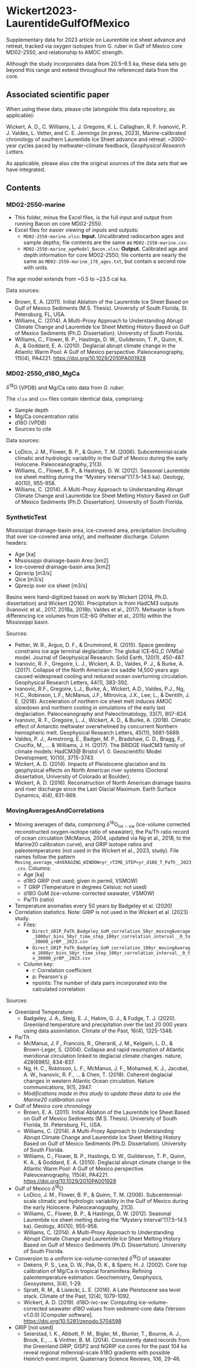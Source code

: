 # Wickert2023-LaurentideGulfOfMexico
Supplementary data for 2023 article on Laurentide ice sheet advance and retreat, tracked via oxygen isotopes from G. ruber in Gulf of Mexico core MD02-2550, and relationship to AMOC strength.

Although the study incorporates data from 20.5&ndash;9.5 ka, these data sets go beyond this range and extend throughout the referenced data from the core.

## Associated scientific paper

When using these data, please cite (alongside this data repository, as applicable):

Wickert, A. D., C. Williams, L. J. Gregoire, K. L. Callaghan, R. F. Ivanović, P. J. Valdes,
L. Vetter, and C. E. Jennings
(in press, 2023),
Marine-calibrated chronology of southern
Laurentide Ice Sheet advance and retreat: ~2000-year cycles paced by meltwater–climate
feedback,
*Geophysical Research Letters*.

As applicable, please also cite the original sources of the data sets that we have integrated.

## Contents

### MD02-2550-marine

* This folder, minus the Excel files, is the full input and output from running Bacon on core MD02-2550.
* Excel files for easier viewing of inputs and outputs:
  * `MD02-2550-marine.xlsx`: **Input.** Uncalibrated radiocarbon ages and sample depths; file contents are the same as `MD02-2550-marine.csv`.
  * `MD02-2550-marine_ageModel_Bacon.xlsx`: **Output.**  Calibrated age and depth information for core MD02-2550; file contents are nearly the same as `MD02-2550-marine_178_ages.txt`, but contain a second row with units.

The age model extends from ~0.5 to ~23.5 cal ka.

Data sources:
* Brown, E. A. (2011). Initial Ablation of the Laurentide Ice Sheet Based on Gulf of Mexico Sediments (M.S. Thesis). University of South Florida, St. Petersburg, FL, USA.
* Williams, C. (2014). A Multi-Proxy Approach to Understanding Abrupt Climate Change and Laurentide Ice Sheet Melting History Based on Gulf of Mexico Sediments (Ph.D. Dissertation). University of South Florida.
* Williams, C., Flower, B. P., Hastings, D. W., Guilderson, T. P., Quinn, K. A., & Goddard, E. A. (2010). Deglacial abrupt climate change in the Atlantic Warm Pool: A Gulf of Mexico perspective. Paleoceanography, 115(4), PA4221. https://doi.org/10.1029/2010PA001928

### MD02-2550_d18O_MgCa

$\delta^{18}\mathrm{O}$ (VPDB) and Mg/Ca ratio data from *G. ruber*.

The `xlsx` and `csv` files contain identical data, comprising:
* Sample depth
* Mg/Ca concentration ratio
* d18O (VPDB)
* Sources to cite

Data sources:
* LoDico, J. M., Flower, B. P., & Quinn, T. M. (2006). Subcentennial‐scale climatic and hydrologic variability in the Gulf of Mexico during the early Holocene. Paleoceanography, 21(3).
* Williams, C., Flower, B. P., & Hastings, D. W. (2012). Seasonal Laurentide ice sheet melting during the “Mystery Interval”(17.5–14.5 ka). Geology, 40(10), 955-958.
* Williams, C. (2014). A Multi-Proxy Approach to Understanding Abrupt Climate Change and Laurentide Ice Sheet Melting History Based on Gulf of Mexico Sediments (Ph.D. Dissertation). University of South Florida.

### SyntheticTest

Mississippi drainage-basin area, ice-covered area, precipitation (including that over ice-covered area only), and meltwater discharge. Column headers:
* Age [ka]
* Mississippi drainage-basin Area [km2]
* Ice-covered drainage-basin area [km2]
* Qprecip [m3/s]
* Qice [m3/s]
* Qprecip over ice sheet [m3/s]

Basins were hand-digitized based on work by Wickert (2014, Ph.D. dissertation) and Wickert (2016). Precipitation is from HadCM3 outputs (Ivanović et al., 2017, 2018a, 2018b; Valdes et al., 2017). Meltwater is from differencing ice volumes from ICE-6G (Peltier et al., 2015) within the Mississippi basin.

Sources:
* Peltier, W. R., Argus, D. F., & Drummond, R. (2015). Space geodesy constrains ice age terminal deglaciation: The global ICE‐6G_C (VM5a) model. Journal of Geophysical Research: Solid Earth, 120(1), 450-487.
* Ivanovic, R. F., Gregoire, L. J., Wickert, A. D., Valdes, P. J., & Burke, A. (2017). Collapse of the North American ice saddle 14,500 years ago caused widespread cooling and reduced ocean overturning circulation. Geophysical Research Letters, 44(1), 383-392.
* Ivanovic, R.F., Gregoire, L.J., Burke, A., Wickert, A.D., Valdes, P.J., Ng, H.C., Robinson, L.F., McManus, J.F., Mitrovica, J.X., Lee, L., & Dentith, J. E. (2018). Acceleration of northern ice sheet melt induces AMOC slowdown and northern cooling in simulations of the early last deglaciation. Paleoceanography and Paleoclimatology, 33(7), 807-824.
* Ivanovic, R. F., Gregoire, L. J., Wickert, A. D., & Burke, A. (2018). Climatic effect of Antarctic meltwater overwhelmed by concurrent Northern hemispheric melt. Geophysical Research Letters, 45(11), 5681-5689.
* Valdes, P. J., Armstrong, E., Badger, M. P., Bradshaw, C. D., Bragg, F., Crucifix, M., ... & Williams, J. H. (2017). The BRIDGE HadCM3 family of climate models: HadCM3@ Bristol v1. 0. Geoscientific Model Development, 10(10), 3715-3743.
* Wickert, A. D. (2014). Impacts of Pleistocene glaciation and its geophysical effects on North American river systems (Doctoral dissertation, University of Colorado at Boulder).
* Wickert, A. D. (2016). Reconstruction of North American drainage basins and river discharge since the Last Glacial Maximum. Earth Surface Dynamics, 4(4), 831-869.

### MovingAveragesAndCorrelations

* Moving averages of data, comprising $\delta^{18}\mathrm{O}_\mathrm{ivc-sw}$ (ice-volume corrected reconstructed oxygen-isotope ratio of seawater), the Pa/Th ratio record of ocean circulation (McManus, 2004, updated via Ng et al., 2018, to the Marine20 calibration curve), and GRIP isotope ratios and paleotemperatures (not used in the Wickert et al., 2023, study). File names follow the pattern `Moving_average_<AVERAGING_WINDOW>yr_<TIME_STEP>yr_d18O_T_PaTh__2023.csv`. Columns:
  * Age [ka]
  * d18O GRIP (not used; given in permil, VSMOW)
  * T GRIP (Temperature in degrees Celsius: not used)
  * d18O GoM (ice-volume-corrected seawater, VSMOW)
  * Pa/Th (ratio)
* Temperature anomalies every 50 years by Badgeley et al. (2020)
* Correlation statistics. Note: GRIP is not used in the Wickert et al. (2023) study.
  * Files:
    * `Direct_GRIP_PaTh_Badgeley_GoM_correlation_50yr_movingAverage_1000yr_bins_50yr_time_step_100yr_correlation_interval__0_to_30000_yrBP__2023.csv`
    * `Direct_GRIP_PaTh_Badgeley_GoM_correlation_100yr_movingAverage_1000yr_bins_50yr_time_step_100yr_correlation_interval__0_to_30000_yrBP__2023.csv`
  * Column key:
    * r: Correlation coefficient
    * p: Pearson's p
    * npoints: The number of data pairs incorporated into the calculated correlation

Sources:
* Greenland Temperature:
  * Badgeley, J. A., Steig, E. J., Hakim, G. J., & Fudge, T. J. (2020). Greenland temperature and precipitation over the last 20 000 years using data assimilation. Climate of the Past, 16(4), 1325-1346.
* Pa/Th
  * McManus, J. F., Francois, R., Gherardi, J. M., Keigwin, L. D., & Brown-Leger, S. (2004). Collapse and rapid resumption of Atlantic meridional circulation linked to deglacial climate changes. nature, 428(6985), 834-837.
  * Ng, H. C., Robinson, L. F., McManus, J. F., Mohamed, K. J., Jacobel, A. W., Ivanovic, R. F., ... & Chen, T. (2018). Coherent deglacial changes in western Atlantic Ocean circulation. Nature communications, 9(1), 2947.
  * *Modifications made in this study to update these data to use the Marine20 calibration curve*
* Gulf of Mexico core chronology
  * Brown, E. A. (2011). Initial Ablation of the Laurentide Ice Sheet Based on Gulf of Mexico Sediments (M.S. Thesis). University of South Florida, St. Petersburg, FL, USA.
  * Williams, C. (2014). A Multi-Proxy Approach to Understanding Abrupt Climate Change and Laurentide Ice Sheet Melting History Based on Gulf of Mexico Sediments (Ph.D. Dissertation). University of South Florida.
  * Williams, C., Flower, B. P., Hastings, D. W., Guilderson, T. P., Quinn, K. A., & Goddard, E. A. (2010). Deglacial abrupt climate change in the Atlantic Warm Pool: A Gulf of Mexico perspective. Paleoceanography, 115(4), PA4221. https://doi.org/10.1029/2010PA001928
* Gulf of Mexico $\delta^{18}\mathrm{O}$
  * LoDico, J. M., Flower, B. P., & Quinn, T. M. (2006). Subcentennial‐scale climatic and hydrologic variability in the Gulf of Mexico during the early Holocene. Paleoceanography, 21(3).
  * Williams, C., Flower, B. P., & Hastings, D. W. (2012). Seasonal Laurentide ice sheet melting during the “Mystery Interval”(17.5–14.5 ka). Geology, 40(10), 955-958.
  * Williams, C. (2014). A Multi-Proxy Approach to Understanding Abrupt Climate Change and Laurentide Ice Sheet Melting History Based on Gulf of Mexico Sediments (Ph.D. Dissertation). University of South Florida.
* Conversion to a uniform ice-volume-corrected $\delta^{18}\mathrm{O}$ of seawater
  * Dekens, P. S., Lea, D. W., Pak, D. K., & Spero, H. J. (2002). Core top calibration of Mg/Ca in tropical foraminifera: Refining paleotemperature estimation. Geochemistry, Geophysics, Geosystems, 3(4), 1-29.
  * Spratt, R. M., & Lisiecki, L. E. (2016). A Late Pleistocene sea level stack. Climate of the Past, 12(4), 1079-1092.
  * Wickert, A. D. (2019). d18O-ivc-sw: Computing ice-volume-corrected seawater d18O values from sediment-core data (Version v1.0.0) [Computer software]. https://doi.org/10.5281/zenodo.5704598
* GRIP [not used]
  * Seierstad, I. K., Abbott, P. M., Bigler, M., Blunier, T., Bourne, A. J., Brook, E., ... & Vinther, B. M. (2014). Consistently dated records from the Greenland GRIP, GISP2 and NGRIP ice cores for the past 104 ka reveal regional millennial-scale δ18O gradients with possible Heinrich event imprint. Quaternary Science Reviews, 106, 29-46.

